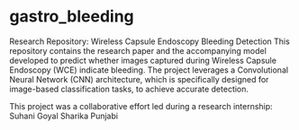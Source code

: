 # gastro_bleeding
Research Repository: Wireless Capsule Endoscopy Bleeding Detection
This repository contains the research paper and the accompanying model developed to predict whether images captured during Wireless Capsule Endoscopy (WCE) indicate bleeding. The project leverages a Convolutional Neural Network (CNN) architecture, which is specifically designed for image-based classification tasks, to achieve accurate detection.



This project was a collaborative effort led during a research internship:
Suhani Goyal
Sharika Punjabi
